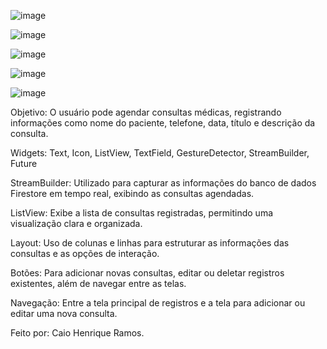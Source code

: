 ![image](https://github.com/user-attachments/assets/c857e3d4-702b-4775-9a6c-9ba216b778a3)

![image](https://github.com/user-attachments/assets/9250fed4-d44c-4096-9512-0c5814d9ad51)

![image](https://github.com/user-attachments/assets/851b6366-a89f-473e-9dba-403397a79dc1)

![image](https://github.com/user-attachments/assets/3a4df460-8980-44b7-94f9-c46ba1a0fb22)

![image](https://github.com/user-attachments/assets/affa252d-701b-466f-b477-518247703e89)


Objetivo: O usuário pode agendar consultas médicas, registrando informações como nome do paciente, telefone, data, título e descrição da consulta.

Widgets: Text, Icon, ListView, TextField, GestureDetector, StreamBuilder, Future

StreamBuilder: Utilizado para capturar as informações do banco de dados Firestore em tempo real, exibindo as consultas agendadas.

ListView: Exibe a lista de consultas registradas, permitindo uma visualização clara e organizada.

Layout: Uso de colunas e linhas para estruturar as informações das consultas e as opções de interação.

Botões: Para adicionar novas consultas, editar ou deletar registros existentes, além de navegar entre as telas.

Navegação: Entre a tela principal de registros e a tela para adicionar ou editar uma nova consulta.

Feito por: Caio Henrique Ramos.
